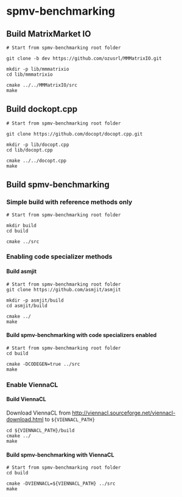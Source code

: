 # spmv-benchmarking

## Build MatrixMarket IO

```
# Start from spmv-benchmarking root folder

git clone -b dev https://github.com/ozusrl/MMMatrixIO.git

mkdir -p lib/mmmatrixio
cd lib/mmmatrixio

cmake ../../MMMatrixIO/src
make
```



## Build dockopt.cpp

```
# Start from spmv-benchmarking root folder

git clone https://github.com/docopt/docopt.cpp.git

mkdir -p lib/docopt.cpp
cd lib/docopt.cpp

cmake ../../docopt.cpp
make

```


## Build spmv-benchmarking

### Simple build with reference methods only

```
# Start from spmv-benchmarking root folder

mkdir build
cd build

cmake ../src
```


### Enabling code specializer methods

#### Build asmjit

```
# Start from spmv-benchmarking root folder
git clone https://github.com/asmjit/asmjit

mkdir -p asmjit/build
cd asmjit/build

cmake ../
make

```

#### Build spmv-benchmarking with code specializers enabled
```
# Start from spmv-benchmarking root folder
cd build

cmake -DCODEGEN=true ../src
make
```

### Enable ViennaCL

#### Build ViennaCL

Download ViennaCL from http://viennacl.sourceforge.net/viennacl-download.html
to `${VIENNACL_PATH}`

```
cd ${VIENNACL_PATH}/build
cmake ../
make
```

#### Build spmv-benchmarking with ViennaCL

```
# Start from spmv-benchmarking root folder
cd build

cmake -DVIENNACL=${VIENNACL_PATH} ../src
make
```

